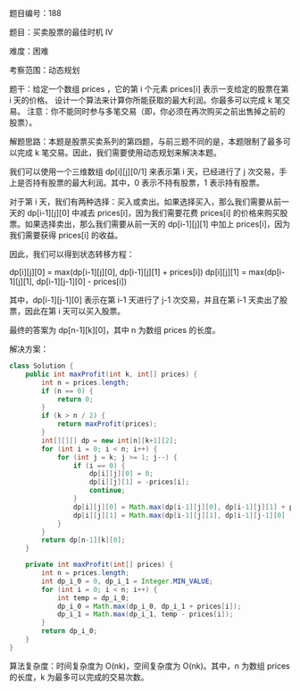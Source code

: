 题目编号：188

题目：买卖股票的最佳时机 IV

难度：困难

考察范围：动态规划

题干：给定一个数组 prices ，它的第 i 个元素 prices[i] 表示一支给定的股票在第 i 天的价格。
设计一个算法来计算你所能获取的最大利润。你最多可以完成 k 笔交易。
注意：你不能同时参与多笔交易（即，你必须在再次购买之前出售掉之前的股票）。

解题思路：本题是股票买卖系列的第四题，与前三题不同的是，本题限制了最多可以完成 k 笔交易。因此，我们需要使用动态规划来解决本题。

我们可以使用一个三维数组 dp[i][j][0/1] 来表示第 i 天，已经进行了 j 次交易，手上是否持有股票的最大利润。其中，0 表示不持有股票，1 表示持有股票。

对于第 i 天，我们有两种选择：买入或卖出。如果选择买入，那么我们需要从前一天的 dp[i-1][j][0] 中减去 prices[i]，因为我们需要花费 prices[i] 的价格来购买股票。如果选择卖出，那么我们需要从前一天的 dp[i-1][j][1] 中加上 prices[i]，因为我们需要获得 prices[i] 的收益。

因此，我们可以得到状态转移方程：

dp[i][j][0] = max(dp[i-1][j][0], dp[i-1][j][1] + prices[i])
dp[i][j][1] = max(dp[i-1][j][1], dp[i-1][j-1][0] - prices[i])

其中，dp[i-1][j-1][0] 表示在第 i-1 天进行了 j-1 次交易，并且在第 i-1 天卖出了股票，因此在第 i 天可以买入股票。

最终的答案为 dp[n-1][k][0]，其中 n 为数组 prices 的长度。

解决方案：

```java
class Solution {
    public int maxProfit(int k, int[] prices) {
        int n = prices.length;
        if (n == 0) {
            return 0;
        }
        if (k > n / 2) {
            return maxProfit(prices);
        }
        int[][][] dp = new int[n][k+1][2];
        for (int i = 0; i < n; i++) {
            for (int j = k; j >= 1; j--) {
                if (i == 0) {
                    dp[i][j][0] = 0;
                    dp[i][j][1] = -prices[i];
                    continue;
                }
                dp[i][j][0] = Math.max(dp[i-1][j][0], dp[i-1][j][1] + prices[i]);
                dp[i][j][1] = Math.max(dp[i-1][j][1], dp[i-1][j-1][0] - prices[i]);
            }
        }
        return dp[n-1][k][0];
    }

    private int maxProfit(int[] prices) {
        int n = prices.length;
        int dp_i_0 = 0, dp_i_1 = Integer.MIN_VALUE;
        for (int i = 0; i < n; i++) {
            int temp = dp_i_0;
            dp_i_0 = Math.max(dp_i_0, dp_i_1 + prices[i]);
            dp_i_1 = Math.max(dp_i_1, temp - prices[i]);
        }
        return dp_i_0;
    }
}
```

算法复杂度：时间复杂度为 O(nk)，空间复杂度为 O(nk)。其中，n 为数组 prices 的长度，k 为最多可以完成的交易次数。